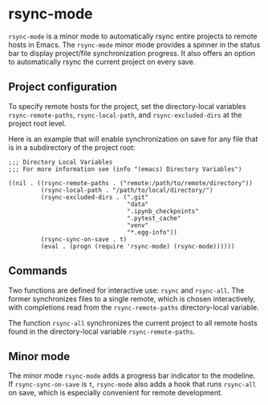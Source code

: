 # rsync-mode

`rsync-mode` is a minor mode to automatically rsync entire projects to
remote hosts in Emacs. The `rsync-mode` minor mode provides a spinner
in the status bar to display project/file synchronization progress. It
also offers an option to automatically rsync the current project on
every save.

## Project configuration
To specify remote hosts for the project, set the directory-local
variables `rsync-remote-paths`, `rsync-local-path`, and
`rsync-excluded-dirs` at the project root level.

Here is an example that will enable synchronization on save for any file that is in a subdirectory of the project root:

``` emacs-lisp
;;; Directory Local Variables
;;; For more information see (info "(emacs) Directory Variables")

((nil . ((rsync-remote-paths . ("remote:/path/to/remote/directory"))
         (rsync-local-path . "/path/to/local/directory/")
         (rsync-excluded-dirs . (".git"
                                 "data"
                                 ".ipynb_checkpoints"
                                 ".pytest_cache"
                                 "venv"
                                 "*.egg-info"))
         (rsync-sync-on-save . t)
         (eval . (progn (require 'rsync-mode) (rsync-mode))))))
```

## Commands
Two functions are defined for interactive use: `rsync` and
`rsync-all`. The former synchronizes files to a single remote, which
is chosen interactively, with completions read from the
`rsync-remote-paths` directory-local variable.

The function `rsync-all` synchronizes the current project to all
remote hosts found in the directory-local variable
`rsync-remote-paths`.

## Minor mode
The minor mode `rsync-mode` adds a progress bar indicator to the
modeline. If `rsync-sync-on-save` is `t`, `rsync-mode` also adds a
hook that runs `rsync-all` on save, which is especially convenient for
remote development.
